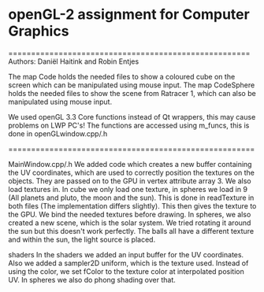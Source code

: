 # openGL-2 assignment for Computer Graphics
=====================================================
Authors: Daniël Haitink and Robin Entjes

The map Code holds the needed files to show a coloured cube on the screen which can be manipulated using mouse input.
The map CodeSphere holds the needed files to show the scene from Ratracer 1, which can also be manipulated using mouse input.

We used openGL 3.3 Core functions instead of Qt wrappers, this may cause problems on LWP PC's!
The functions are accessed using m_funcs, this is done in openGLwindow.cpp/.h

======================================================

MainWindow.cpp/.h
We added code which creates a new buffer containing the UV coordinates, which are used to correctly position the textures on the objects. They are passed on to the GPU in vertex attribute array 3.
We also load textures in. In cube we only load one texture, in spheres we load in 9 (All planets and pluto, the moon and the sun). This is done in readTexture in both files (The implementation differs slightly). This then gives the texture to the GPU. 
We bind the needed textures before drawing.
In spheres, we also created a new scene, which is the solar system. We tried rotating it around the sun but this doesn't work perfectly. The balls all have a different texture and within the sun, the light source is placed.

shaders
In the shaders we added an input buffer for the UV coordinates. Also we added a sampler2D uniform, which is the texture used. Instead of using the color, we set fColor to the texture color at interpolated position UV. In spheres we also do phong shading over that. 

